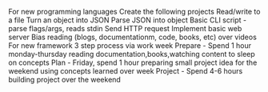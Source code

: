 For new programming languages
	Create the following projects
		Read/write to a file
		Turn an object into JSON
		Parse JSON into object
		Basic CLI script - parse flags/args, reads stdin
		Send HTTP request
		Implement basic web server
Bias reading (blogs, documentationm, code, books, etc) over videos
For new framework
	3 step process via work week
		Prepare - Spend 1 hour monday-thursday reading documentation,books,watching content to sleep on concepts
		Plan - Friday, spend 1 hour preparing small project idea for the weekend using concepts learned over week
		Project - Spend 4-6 hours building project over the weekend
